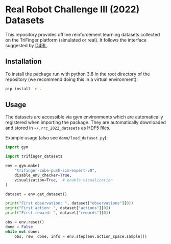 # Real Robot Challenge III (2022) Datasets

This repository provides offline reinforcement learning datasets collected on the TriFinger platform (simulated or real). It follows the interface suggested by [D4RL](https://github.com/rail-berkeley/d4rl). 

## Installation

To install the package run with python 3.8 in the root directory of the repository (we recommend doing this in a virtual environment):

```bash
pip install -e .
```

## Usage

The datasets are accessible via gym environments which are automatically registered when importing the package. They are automatically downloaded and stored in `~/.rrc_2022_datasets` as HDF5 files.

Example usage (also see `demo/load_dataset.py`):

```python
import gym

import trifinger_datasets

env = gym.make(
    "trifinger-cube-push-sim-expert-v0",
    disable_env_checker=True,
    visualization=True,  # enable visualization
)

dataset = env.get_dataset()

print("First observation: ", dataset["observations"][0])
print("First action: ", dataset["actions"][0])
print("First reward: ", dataset["rewards"][0])

obs = env.reset()
done = False
while not done:
    obs, rew, done, info = env.step(env.action_space.sample())
```
